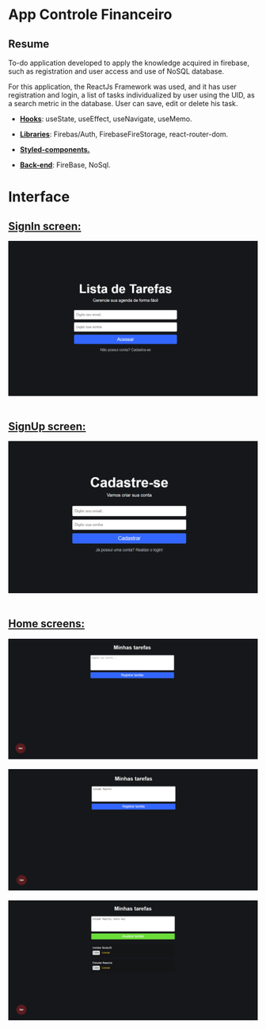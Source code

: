 # App Controle Financeiro

## Resume
To-do application developed to apply the knowledge acquired in firebase, such as registration and user access and use of NoSQL database.

For this application, the ReactJs Framework was used, and it has user registration and login, a list of tasks individualized by user using the UID, as a search metric in the database. User can save, edit or delete his task.

* <u><b>Hooks</b></u>: useState, useEffect, useNavigate, useMemo.

* <u><b>Libraries</b></u>: Firebas/Auth, FirebaseFireStorage, react-router-dom.

* <u><b>Styled-components.</b></u>

* <u><b>Back-end</b></u>: FireBase, NoSql.

# Interface

## <u>SignIn screen:</u>
<img src="./src/assets//signin.png" alt="signin-screen">
<br><br/>

## <u>SignUp screen:</u>
<img src="./src/assets/signup.png" alt="singup-screen">
<br><br/>

## <u>Home screens:</u>
<img src="./src/assets/home.png" alt="Home-screen">
<br><br/>
<img src="./src/assets/homewithtask.png" alt="Home-screen">
<br><br/>
<img src="./src/assets/edittask.png" alt="Home-screen">
